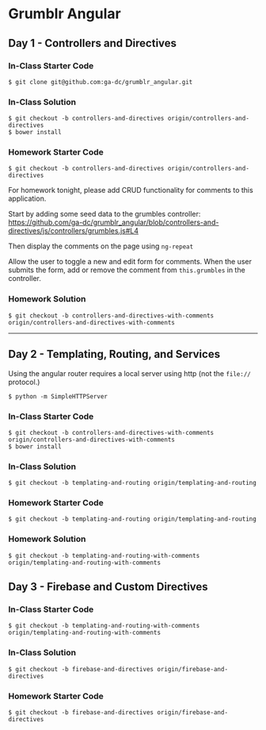 # Grumblr Angular

## Day 1 - Controllers and Directives

### In-Class Starter Code

    $ git clone git@github.com:ga-dc/grumblr_angular.git

### In-Class Solution

    $ git checkout -b controllers-and-directives origin/controllers-and-directives
    $ bower install

### Homework Starter Code

    $ git checkout -b controllers-and-directives origin/controllers-and-directives

For homework tonight, please add CRUD functionality for comments to this application.

Start by adding some seed data to the grumbles controller: https://github.com/ga-dc/grumblr_angular/blob/controllers-and-directives/js/controllers/grumbles.js#L4

Then display the comments on the page using `ng-repeat`

Allow the user to toggle a new and edit form for comments. When the user submits the form, add or remove the comment from `this.grumbles`
in the controller.

### Homework Solution

    $ git checkout -b controllers-and-directives-with-comments origin/controllers-and-directives-with-comments

---

## Day 2 - Templating, Routing, and Services

Using the angular router requires a local server using http (not the `file://` protocol.)

    $ python -m SimpleHTTPServer

### In-Class Starter Code

    $ git checkout -b controllers-and-directives-with-comments origin/controllers-and-directives-with-comments
    $ bower install

### In-Class Solution

    $ git checkout -b templating-and-routing origin/templating-and-routing

### Homework Starter Code

    $ git checkout -b templating-and-routing origin/templating-and-routing

### Homework Solution

    $ git checkout -b templating-and-routing-with-comments origin/templating-and-routing-with-comments

## Day 3 - Firebase and Custom Directives

### In-Class Starter Code

    $ git checkout -b templating-and-routing-with-comments origin/templating-and-routing-with-comments

### In-Class Solution

    $ git checkout -b firebase-and-directives origin/firebase-and-directives

### Homework Starter Code

    $ git checkout -b firebase-and-directives origin/firebase-and-directives
